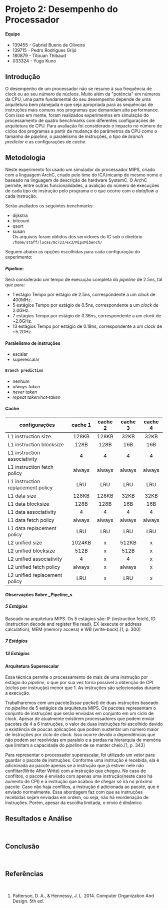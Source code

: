 # Projeto 2: Desempenho do Processador

#### Equipe
- 139455 - Gabriel Bueno de Oliveira
- 139715 - Pedro Rodrigues Grijó
- 180879 - Titouan Thibaud
- 033324 - Yugo Kuno


## Introdução
O desempenho de um processador não se resume à sua frequência de clock ou ao seu número de núcleos. Muito além da "potência" em números da CPU, uma parte fundamental do seu desempenho depende de uma arquitetura bem planejada e que seja apropriada para as sequências de instruções mais comuns nos programas que demandam alta performance.  
Com isso em mente, foram realizados experimentos em simulação do processamento de quatro benchmarks com diferentes configurações de arquitetura de CPU. Para avaliação foi considerado o impacto no número de ciclos dos programas a partir da mudança de parâmetros da CPU como o tamanho de _pipeline_, o paralelismo de instruções, o tipo de _branch predictor_ e as configurações de _cache_.


## Metodologia
Neste experimento foi usado um simulador do processador MIPS, criado com a linguagem ArchC, criado pelo time do IC/Unicamp de mesmo nome e baseado na linguagem de descrição de hardware SystemC. O ArchC permite, entre outras funcionalidades, a avalição do número de execuções de cada tipo de instrução pelo programa e o que ocorre com o _dataflow_ a cada instrução.

Serão avaliados os seguintes benchmarks:
- dijkstra
- bitcount
- qsort
- susan  
Os arquivos foram obtidos dos servidores do IC sob o diretório
`/home/staff/lucas/mc723/ex3/MipsMibench/`

Seguem abaixo as opções escolhidas para cada configuração do experimento:

#### _Pipeline_:
Será considerado um tempo de execução completa do _pipeline_ de 2.5ns, tal que para:
- 1 estágio
Tempo por estágio de 2.5ns, correspondente a um _clock_ de 400MHz.
- 5 estágios
Tempo por estágio de 0.5ns, correspondente a um _clock_ de 2.0GHz.
- 7 estágios
Tempo por estágio de 0.36ns, correspondente a um _clock_ de ~2.8GHz.
- 13 estágios
Tempo por estágio de 0.19ns, correspondente a um _clock_ de ~5.2GHz.

#### Paralelismo de instruções
- escalar
- superescalar

#### `Branch prediction`
- nenhum
- _always taken_
- _never taken_
- _repeat taken/not-taken_

#### Cache

|configurações|cache 1|cache 2|cache 3|cache 4|
|---|:---:|:---:|:---:|:---:|
|L1 instruction size|128KB|128KB|32KB|32KB|
|L1 instruction blocksize|128B|128B|16B|16B|
|L1 instruction associativity|4|4|4|4|
|L1 instruction fetch policy|always|always|always|always|
|L1 instruction replacement policy|LRU|LRU|LRU|LRU|
|L1 data size|128KB|128KB|32KB|32KB|
|L1 data blocksize|128B|128B|16B|16B|
|L1 data associativity|4|4|4|4|
|L1 data fetch policy|always|always|always|always|
|L1 data replacement policy|LRU|LRU|LRU|LRU|
|L2 unified size|1024KB|x|512KB|x|
|L2 unified blocksize|512B|x|512B|x|
|L2 unified associativity|4|x|4|x|
|L2 unified fetch policy|always|x|always|x|
|L2 unified replacement policy|LRU|x|LRU|x|



#### Observações Sobre _Pipeline_s

##### 5 Estágios
Baseado na arquitetura MIPS. Os 5 estágios são: IF (instruction fetch), ID (instruction decode and register file read), EX (execute or address calculation), MEM (memory access) e WB (write-back).[1, p. 300] 
##### 7 Estágios
##### 13 Estágios
#### Arquitetura Superescalar 
Essa técnica permite o processamento de mais de uma instrução por estágio do _pipeline_, o que por sua vez torna possível a obtenção de CPI (ciclos por instrução) menor que 1. As instruções são selecionadas durante a execução. 

Trabalharemos com um pacote(*issue packet*) de duas instruções baseado no _pipeline_ de 5 estágios da arquitetura MIPS. Os pacotes representam o conjunto de instruções que serão enviadas em conjunto em um ciclo de clock. Apesar de atualmente existirem processadores que podem enviar pacotes de 4 a 6 instruções, o valor de duas instruções foi escolhido devido a existência de poucas aplicações que podem sustentar um número maior de instruções por ciclo de clock. Isso ocorre devido a dependências que não podem ser resolvidas em paralelo e a perdas na hierarquia de memória que limitam a capacidade do _pipeline_ de se manter cheio.[1, p. 343] 

Para representar o processador superescalar, foi utilizado um vetor para guardar o pacote de instruções. Conforme uma instrução é recebida, ela é adicionada ao pacote apenas se a instrução que já estiver nele não conflitar(Write After Write) com a instrução que chegou. No caso de conflitos, o pacote é enviado com apenas uma instrução(neste caso há aumento de CPI) e a instrução que acabou de chegar só irá no próximo pacote. Caso não haja conflitos, a instrução é adicionada ao pacote, que é enviado normalmente. Essa abordagem faz com que as instruções recebidas sejam enviadas em ordem, ou seja, não há reordenação de instruções. Porém, apesar da escolha limitada, o envio é dinâmico

## Resultados e Análise
<br/>

## Conclusão
<br/>

## Referências
<br/>

1. Patterson, D. A., & Hennessy, J. L. 2014. Computer Organization And Design. 5th ed. 
